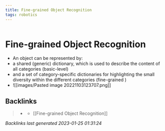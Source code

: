```yaml
---
title: Fine-grained Object Recognition
tags: robotics 
---
```

```toc
```
# Fine-grained Object Recognition
- An object can be represented by:
- a shared (generic) dictionary, which is used to describe the content of all categories (basic-level)
- and a set of category-specific dictionaries for highlighting the small diversity within the different categories (fine-grained )
- ![[images/Pasted image 20221103123707.png]]

## Backlinks

> - [](../docs/2022-11-03.md)
>   - [[Fine-grained Object Recognition]]

_Backlinks last generated 2023-01-25 01:31:24_
